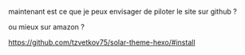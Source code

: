 maintenant est ce que je peux envisager de piloter le site sur github ?

ou mieux sur amazon ?


https://github.com/tzvetkov75/solar-theme-hexo/#install



